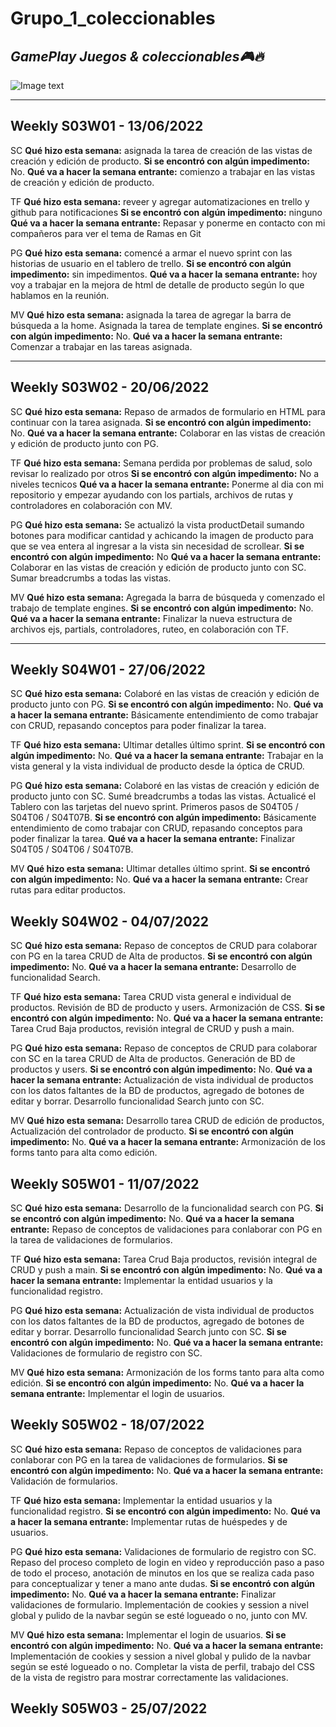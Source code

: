 # Grupo_1_coleccionables 
## _GamePlay Juegos & coleccionables🎮🔥_

![Image text](https://github.com/tfranzosi/grupo_1_coleccionables/blob/main/00-GamePlay-Isologo-fondo-blanco.jpg)
_____

## Weekly S03W01 - 13/06/2022
SC
**Qué hizo esta semana:** asignada la tarea de creación de las vistas de creación y edición de producto.
**Si se encontró con algún impedimento:** No.
**Qué va a hacer la semana entrante:** comienzo a trabajar en las vistas de creación y edición de producto.

TF
**Qué hizo esta semana:** reveer y agregar automatizaciones en trello y github para notificaciones
**Si se encontró con algún impedimento:** ninguno
**Qué va a hacer la semana entrante:** Repasar y ponerme en contacto con mi compañeros para ver el tema de Ramas en Git

PG
**Qué hizo esta semana:** comencé a armar el nuevo sprint con las historias de usuario en el tablero de trello.
**Si se encontró con algún impedimento:** sin impedimentos.
**Qué va a hacer la semana entrante:** hoy voy a trabajar en la mejora de  html de detalle de producto según lo que hablamos en la reunión.

MV
**Qué hizo esta semana:** asignada la tarea de agregar la barra de búsqueda a la home. Asignada la tarea de template engines.
**Si se encontró con algún impedimento:** No.
**Qué va a hacer la semana entrante:** Comenzar a trabajar en las tareas asignada. 
_____

## Weekly S03W02 - 20/06/2022
SC
**Qué hizo esta semana:** Repaso de armados de formulario en HTML para continuar con la tarea asignada.
**Si se encontró con algún impedimento:** No.
**Qué va a hacer la semana entrante:** Colaborar en las vistas de creación y edición de producto junto con PG.

TF
**Qué hizo esta semana:** Semana perdida por problemas de salud, solo revisar lo realizado por otros
**Si se encontró con algún impedimento:** No a niveles tecnicos
**Qué va a hacer la semana entrante:** Ponerme al dia con mi repositorio y empezar ayudando con los partials, archivos de rutas y controladores en colaboración con MV.

PG
**Qué hizo esta semana:** Se actualizó la vista productDetail sumando botones para modificar cantidad y achicando la imagen de producto para que se vea entera al ingresar a la vista sin necesidad de scrollear.
**Si se encontró con algún impedimento:** No 
**Qué va a hacer la semana entrante:** Colaborar en las vistas de creación y edición de producto junto con SC. Sumar breadcrumbs a todas las vistas.

MV
**Qué hizo esta semana:** Agregada la barra de búsqueda y comenzado el trabajo de template engines.
**Si se encontró con algún impedimento:** No.
**Qué va a hacer la semana entrante:** Finalizar la nueva estructura de archivos ejs, partials, controladores, ruteo, en colaboración con TF.
_____

## Weekly S04W01 - 27/06/2022
SC
**Qué hizo esta semana:** Colaboré en las vistas de creación y edición de producto junto con PG. 
**Si se encontró con algún impedimento:** No. 
**Qué va a hacer la semana entrante:** Básicamente entendimiento de como trabajar con CRUD, repasando conceptos para poder finalizar la tarea.

TF
**Qué hizo esta semana:** Ultimar detalles último sprint. 
**Si se encontró con algún impedimento:** No.
**Qué va a hacer la semana entrante:** Trabajar en la vista general y la vista individual de producto desde la óptica de CRUD.

PG
**Qué hizo esta semana:** Colaboré en las vistas de creación y edición de producto junto con SC. Sumé breadcrumbs a todas las vistas. Actualicé el Tablero con las tarjetas del nuevo sprint. Primeros pasos de S04T05 / S04T06 / S04T07B.
**Si se encontró con algún impedimento:** Básicamente entendimiento de como trabajar con CRUD, repasando conceptos para poder finalizar la tarea.
**Qué va a hacer la semana entrante:** Finalizar  S04T05 / S04T06 / S04T07B.

MV
**Qué hizo esta semana:** Ultimar detalles último sprint. 
**Si se encontró con algún impedimento:** No.
**Qué va a hacer la semana entrante:** Crear rutas para editar productos.

## Weekly S04W02 - 04/07/2022

SC
**Qué hizo esta semana:** Repaso de conceptos de CRUD para colaborar con PG en la tarea CRUD de Alta de productos.
**Si se encontró con algún impedimento:** No. 
**Qué va a hacer la semana entrante:**  Desarrollo de funcionalidad Search.

TF
**Qué hizo esta semana:** Tarea CRUD vista general e individual de productos. Revisión de BD de producto y users. Armonización de CSS.
**Si se encontró con algún impedimento:** No. 
**Qué va a hacer la semana entrante:**  Tarea Crud Baja productos, revisión integral de CRUD y push a main.

PG
**Qué hizo esta semana:** Repaso de conceptos de CRUD para colaborar con SC en la tarea CRUD de Alta de productos. Generación de BD de productos y users. 
**Si se encontró con algún impedimento:** No.
**Qué va a hacer la semana entrante:** Actualización de vista individual de productos con los datos faltantes de la BD de productos, agregado de botones de editar y borrar. Desarrollo funcionalidad Search junto con SC.

MV
**Qué hizo esta semana:** Desarrollo tarea CRUD de edición de productos,  Actualización del controlador de producto. 
**Si se encontró con algún impedimento:** No.
**Qué va a hacer la semana entrante:** Armonización de los forms tanto para alta como edición.

## Weekly S05W01 - 11/07/2022

SC
**Qué hizo esta semana:** Desarrollo de la funcionalidad search con PG.
**Si se encontró con algún impedimento:** No. 
**Qué va a hacer la semana entrante:**  Repaso de conceptos de validaciones para conlaborar con PG en la tarea de validaciones de formularios.

TF
**Qué hizo esta semana:** Tarea Crud Baja productos, revisión integral de CRUD y push a main.
**Si se encontró con algún impedimento:** No. 
**Qué va a hacer la semana entrante:**  Implementar la entidad usuarios y la funcionalidad registro.

PG
**Qué hizo esta semana:** Actualización de vista individual de productos con los datos faltantes de la BD de productos, agregado de botones de editar y borrar. Desarrollo funcionalidad Search junto con SC.
**Si se encontró con algún impedimento:** No.
**Qué va a hacer la semana entrante:** Validaciones de formulario de registro con SC.

MV
**Qué hizo esta semana:** Armonización de los forms tanto para alta como edición.
**Si se encontró con algún impedimento:** No.
**Qué va a hacer la semana entrante:** Implementar el login de usuarios.

## Weekly S05W02 - 18/07/2022

SC
**Qué hizo esta semana:** Repaso de conceptos de validaciones para conlaborar con PG en la tarea de validaciones de formularios.
**Si se encontró con algún impedimento:** No. 
**Qué va a hacer la semana entrante:**  Validación de formularios.

TF
**Qué hizo esta semana:** Implementar la entidad usuarios y la funcionalidad registro.
**Si se encontró con algún impedimento:** No. 
**Qué va a hacer la semana entrante:**  Implementar rutas de huéspedes y de usuarios.

PG
**Qué hizo esta semana:** Validaciones de formulario de registro con SC. Repaso del proceso completo de login en video y reproducción paso a paso de todo el proceso, anotación de minutos en los que se realiza cada paso para conceptualizar y tener a mano ante dudas.
**Si se encontró con algún impedimento:** No.
**Qué va a hacer la semana entrante:** Finalizar validaciones de formulario. Implementación de cookies y session a nivel global y pulido de la navbar según se esté logueado o no, junto con MV.

MV
**Qué hizo esta semana:** Implementar el login de usuarios. 
**Si se encontró con algún impedimento:** No.
**Qué va a hacer la semana entrante:** Implementación de cookies y session a nivel global y pulido de la navbar según se esté logueado o no. Completar la vista de perfil, trabajo del CSS de la vista de registro para mostrar correctamente las validaciones.

## Weekly S05W03 - 25/07/2022